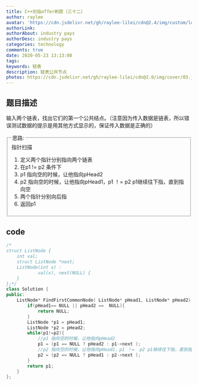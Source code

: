 ```yaml
---
title: C++剑指offer刷题（三十二）
author: raylee
avatar: 'https://cdn.jsdelivr.net/gh/raylee-lilei/cdn@2.4/img/custom/logo_1.png'
authorLink: 
authorAbout: industry pays
authorDesc: industry pays
categories: technology
comments: true
date: 2020-05-23 13:13:08
tags:
keywords: 链表
description: 链表公共节点
photos: https://cdn.jsdelivr.net/gh/raylee-lilei/cdn@2.0/img/cover/03.jpg.webp
---
```


## 题目描述
输入两个链表，找出它们的第一个公共结点。（注意因为传入数据是链表，所以错误测试数据的提示是用其他方式显示的，保证传入数据是正确的）

<form action="" method="">
<fieldset><legend font-weight:600>思路:</legend>
<div align=“Center”>指针扫描</div>

1. 定义两个指针分别指向两个链表
2. 在p1 != p2 条件下
2. p1 指向空的时候，让他指向pHead2
3. p2 指向空的时候，让他指向pHead1，p1 ！=  p2 p1继续往下指，直到指向空
4. 两个指针分别向后指
5. 返回p1

</fieldset>
</form>

## code 
``` C++
/*
struct ListNode {
	int val;
	struct ListNode *next;
	ListNode(int x) :
			val(x), next(NULL) {
	}
};*/
class Solution {
public:
    ListNode* FindFirstCommonNode( ListNode* pHead1, ListNode* pHead2) {
        if(pHead1== NULL || pHead2 ==  NULL){
            return NULL;
        }
        ListNode *p1 = pHead1;
        ListNode *p2 = pHead2;
        while(p1!=p2){
            //p1 指向空的时候，让他指向pHead2
            p1 = (p1 == NULL ? pHead2 : p1->next );
            //p2 指向空的时候，让他指向pHead1，p1 ！=  p2 p1继续往下指，直到指向空
            p2 = (p2 == NULL ? pHead1 : p2->next );
        }
        return p1;
    }
};
```
